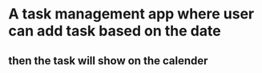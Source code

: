 # A task management app where user can add task based on the date
## then the task will show on the calender
